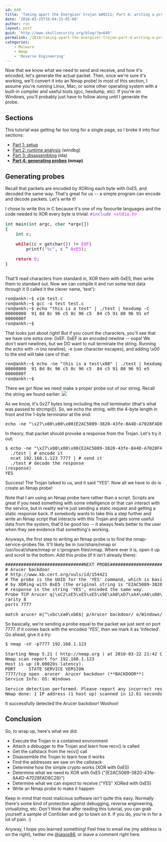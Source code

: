 ```yaml
---
id: 649
title: 'Taking apart the Energizer trojan &#8211; Part 4: writing a probe'
date: '2010-03-25T10:04:25-05:00'
author: ron
layout: post
guid: 'http://www.skullsecurity.org/blog/?p=649'
permalink: /2010/taking-apart-the-energizer-trojan-part-4-writing-a-probe
categories:
    - Malware
    - Nmap
    - 'Reverse Engineering'
---
```


Now that we know what we need to send and receive, and how it's encoded, let's generate the actual packet. Then, once we're sure it's working, we'll convert it into an Nmap probe! In most of this section, I assume you're running Linux, Mac, or some other operating system with a built-in compiler and useful tools (gcc, hexdump, etc). If you're on Windows, you'll probably just have to follow along until I generate the probe.
<!--more-->
<h2>Sections</h2>
This tutorial was getting far too long for a single page, so I broke it into four sections:
<ul>
 <li><a href='/blog/?p=627'>Part 1: setup</a></li>
 <li><a href='/blog/?p=645'>Part 2: runtime analysis</a> (windbg)</li>
 <li><a href='/blog/?p=647'>Part 3: disassembling</a> (ida)</li>
 <li><strong><a href='/blog/?p=649'>Part 4: generating probes</a> (nmap)</strong></li>
</ul>

<h2>Generating probes</h2>
Recall that packets are encoded by XORing each byte with 0xE5, and decoded the same way. That's great for us -- a simple program can encode and decode packets. Let's write it!

I chose to write this in C because it's one of my favourite languages and the code needed to XOR every byte is trivial:
<font face="monospace">
<font color="#a020f0">#include </font><font color="#ff00ff">&lt;stdio.h&gt;</font><br>
<br>
<font color="#2e8b57"><b>int</b></font>&nbsp;main(<font color="#2e8b57"><b>int</b></font>&nbsp;argc, <font color="#2e8b57"><b>char</b></font>&nbsp;*argv[])<br>
{<br>
&nbsp;&nbsp;&nbsp;&nbsp;<font color="#2e8b57"><b>int</b></font>&nbsp;c;<br>
<br>
&nbsp;&nbsp;&nbsp;&nbsp;<font color="#a52a2a"><b>while</b></font>((c = getchar()) != <font color="#ff00ff">EOF</font>)<br>
&nbsp;&nbsp;&nbsp;&nbsp;&nbsp;&nbsp;&nbsp;&nbsp;printf(<font color="#ff00ff">&quot;</font><font color="#6a5acd">%c</font><font color="#ff00ff">&quot;</font>, c ^ <font color="#ff00ff">0xE5</font>);<br>
<br>
&nbsp;&nbsp;&nbsp;&nbsp;<font color="#a52a2a"><b>return</b></font>&nbsp;<font color="#ff00ff">0</font>;<br>
}<br>
<br>
</font>

That'll read characters from standard in, XOR them with 0xE5, then write them to standard out. Now we can compile it and run some test data through it (I called it the clever name, 'test'):
<pre>ron@ankh:~$ vim test.c
ron@ankh:~$ gcc -o test test.c
ron@ankh:~$ echo "this is a test" | ./test | hexdump -C
00000000  91 8d 8c 96 c5 8c 96 c5  84 c5 91 80 96 91 ef     |....Å..Å.Å....ï|
0000000f
ron@ankh:~$ </pre>

That looks just about right! But if you count the characters, you'll see that we have one extra one: 0xEF. 0xEF is an encoded newline -- oops! We don't want newlines, but we DO want to null terminate the string. Running the echo with -n (no newline), -e (use character escapes), and adding \x00 to the end will take care of that:
<pre>ron@ankh:~$ echo -ne "this is a test\x00" | ./test | hexdump -C
00000000  91 8d 8c 96 c5 8c 96 c5  84 c5 91 80 96 91 e5     |....Å..Å.Å....å|
0000000f
ron@ankh:~$ </pre>

There we go! Now we need make a proper probe out of our string. Recall the string we found earlier:
<img src='http://www.skullsecurity.org/blogdata/usbcharger-52-string.png'>

As we know, it's 0x27 bytes long including the null terminator (that's what was passed to strcmpi()). So, we echo the string, with the 4-byte length in front and the 1-byte terminator at the end:
<pre>echo -ne "\x27\x00\x00\x00{E2AC5089-3820-43fe-8A4D-A7028FAD8C28}\x00"</pre>

In theory, that packet should provoke a response from the Trojan. Let's try it out:
<pre>$ echo -ne "\x27\x00\x00\x00{E2AC5089-3820-43fe-8A4D-A7028FAD8C28}\x00" |
  ./test | # encode it
  ncat 192.168.1.123 7777 | # send it
  ./test # decode the response
(response)
YES
</pre>

Success! The Trojan talked to us, and it said "YES". Now all we have to do is create an Nmap probe!

Note that I am using an Nmap probe here rather than a script. Scripts are great if you need something with some intelligence or that can interact with the service, but in reality we're just sending a static request and getting a static response back. If somebody wants to take this a step further and write an Nmap script that interacts with this Trojan and gets some useful data from the system, that'd be good too -- it always feels better to the user when they see evidence that something's working.

Anyways, the first step to writing an Nmap probe is to find the nmap-service-probes file. It'll likely be in /usr/share/nmap or /usr/local/share/nmap or c:\program files\nmap. Where ever it is, open it up and scroll to the bottom. Add this probe (if it isn't already there):
<pre>##############################NEXT PROBE##############################
# Arucer backdoor
# http://www.kb.cert.org/vuls/id/154421
# The probe is the UUID for the 'YES' command, which is basically a ping command, encoded
# by XORing with 0xE5 (the original string is "E2AC5089-3820-43fe-8A4D-A7028FAD8C28"). The
# response is the string 'YES', encoded the same way.
Probe TCP Arucer q|\xC2\xE5\xE5\xE5\x9E\xA0\xD7\xA4\xA6\xD0\xD5\xDD\xDC\xC8\xD6\xDD\xD7\xD5\xC8\xD1\xD6\x83\x80\xC8\xDD\xA4\xD1\xA1\xC8\xA4\xD2\xD5\xD7\xDD\xA3\xA4\xA1\xDD\xA6\xD7\xDD\x98\xE5|
rarity 8
ports 7777

match arucer m|^\xbc\xa0\xb6$| p/Arucer backdoor/ o/Windows/ i/**BACKDOOR**/
</pre>

So basically, we're sending a probe equal to the packet we just sent on port 7777. If it comes back with the encoded 'YES', then we mark it as 'Infected'. Go ahead, give it a try:
<pre>$ nmap -sV -p7777 192.168.1.123

Starting Nmap 5.21 ( http://nmap.org ) at 2010-03-22 21:42 CDT
Nmap scan report for 192.168.1.123
Host is up (0.00020s latency).
PORT     STATE SERVICE VERSION
7777/tcp open  arucer  Arucer backdoor (**BACKDOOR**)
Service Info: OS: Windows

Service detection performed. Please report any incorrect results at http://nmap.org/submit/ .
Nmap done: 1 IP address (1 host up) scanned in 12.61 seconds
</pre>

It successfully detected the Arucer backdoor! Woohoo!

<h2>Conclusion</h2>
So, to wrap up, here's what we did:
<ul>
 <li>Execute the Trojan in a contained environment</li>
 <li>Attach a debugger to the Trojan and learn how recv() is called</li>
 <li>Get the callstack from the recv() call</li>
 <li>Disassemble the Trojan to learn how it works</li>
 <li>Find the addresses we saw on the callstack</li>
 <li>Determine how the simple crypto works (XOR with 0xE5)</li>
 <li>Determine what we need to XOR with 0xE5 ("{E2AC5089-3820-43fe-8A4D-A7028FAD8C28}")</li>
 <li>Determine what we can expect to receive ("YES" XORed with 0xE5)</li>
 <li>Write an Nmap probe to make it happen</li>
</ul>

Keep in mind that most malicious software isn't quite this easy. Normally there's some kind of protection against debugging, reverse engineering, virtualizing, etc. Don't think that after reading this tutorial, you can grab yourself a sample of Conficker and go to town on it. If you do, you're in for a lot of pain. :)

Anyway, I hope you learned something! Feel free to email me (my address is on the right), twitter me <a href='http://www.twitter.com/iagox86'>@iagox86</a>, or leave a comment right here.
